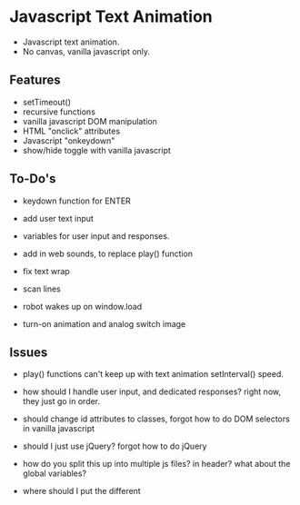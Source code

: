 # Javascript Text Animation

- Javascript text animation.
- No canvas, vanilla javascript only.

## Features

- setTimeout()
- recursive functions
- vanilla javascript DOM manipulation
- HTML "onclick" attributes
- Javascript "onkeydown"
- show/hide toggle with vanilla javascript

## To-Do's

- keydown function for ENTER
- add user text input

- variables for user input and responses.

- add in web sounds, to replace play() function
- fix text wrap

- scan lines
- robot wakes up on window.load
- turn-on animation and analog switch image


## Issues

- play() functions can't keep up with text animation setInterval() speed.
- how should I handle user input, and dedicated responses? right now, they just go in order.

- should change id attributes to classes, forgot how to do DOM selectors in vanilla javascript
- should I just use jQuery? forgot how to do jQuery
- how do you split this up into multiple js files? in header? what about the global variables?
- where should I put the different <script> files? head, top of body, or bottom of body?
